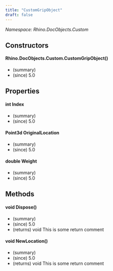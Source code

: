 ```yaml
---
title: "CustomGripObject"
draft: false
---
```


*Namespace: Rhino.DocObjects.Custom*
## Constructors
#### Rhino.DocObjects.Custom.CustomGripObject()
- (summary) 
- (since) 5.0
## Properties
#### int Index
- (summary) 
- (since) 5.0
#### Point3d OriginalLocation
- (summary) 
- (since) 5.0
#### double Weight
- (summary) 
- (since) 5.0
## Methods
#### void Dispose()
- (summary) 
- (since) 5.0
- (returns) void This is some return comment
#### void NewLocation()
- (summary) 
- (since) 5.0
- (returns) void This is some return comment
